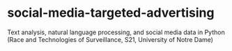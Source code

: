 # social-media-targeted-advertising
Text analysis, natural language processing, and social media data in Python (Race and Technologies of Surveillance, S21, University of Notre Dame)
